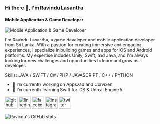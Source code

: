 ### Hi there 👋, I'm Ravindu Lasantha
#### Mobile Application & Game Developer
![Mobile Application & Game Developer](https://media.licdn.com/dms/image/D5616AQGc4pO5SEgcOA/profile-displaybackgroundimage-shrink_350_1400/0/1683156530066?e=1688601600&v=beta&t=fwzo31_SLLOkcZ9wYVrk4T8RK2dSOtdBhlgDT3tiHxk)

I'm Ravindu Lasantha, a game developer and mobile application developer from Sri Lanka. With a passion for creating immersive and engaging experiences, I specialize in building games and apps for iOS and Android platforms. My expertise includes Unity, Swift, and Java, and I'm always looking for new challenges and opportunities to learn and grow as a developer. 

Skills: JAVA / SWIFT / C# / PHP / JAVASCRIPT / C++ / PYTHON

- 🔭 I’m currently working on AppsXad and Corvixen 
- 🌱 I’m currently learning Swift for iOS & Unreal Engine 5 


[<img src='https://cdn.jsdelivr.net/npm/simple-icons@3.0.1/icons/github.svg' alt='github' height='40'>](https://github.com/ravindulasantha)  [<img src='https://cdn.jsdelivr.net/npm/simple-icons@3.0.1/icons/linkedin.svg' alt='linkedin' height='40'>](https://www.linkedin.com/in/ravindu-lasantha-45765a1a0/)  [<img src='https://cdn.jsdelivr.net/npm/simple-icons@3.0.1/icons/facebook.svg' alt='facebook' height='40'>](https://www.facebook.com/ravindu.lasantha.31)  [<img src='https://cdn.jsdelivr.net/npm/simple-icons@3.0.1/icons/instagram.svg' alt='instagram' height='40'>](https://www.instagram.com/ravindu99lasa/)  [<img src='https://cdn.jsdelivr.net/npm/simple-icons@3.0.1/icons/twitter.svg' alt='twitter' height='40'>](https://twitter.com/ravindulasantha)  

 



![Ravindu's GitHub stats](https://github-readme-stats.vercel.app/api?username=ravindulasantha&show_icons=true&theme=transparent)


